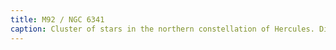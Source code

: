 ```yaml
---
title: M92 / NGC 6341
caption: Cluster of stars in the northern constellation of Hercules. Distance: 26700 LY / 8.2 kpc. Captured: 2025-07-03
---
```

